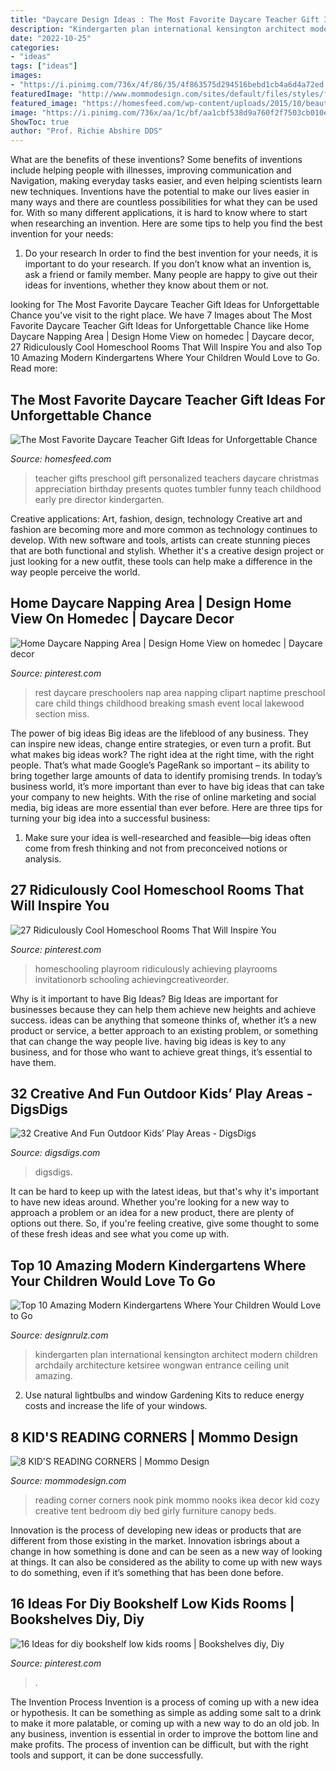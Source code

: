 ```yaml
---
title: "Daycare Design Ideas : The Most Favorite Daycare Teacher Gift Ideas For Unforgettable Chance"
description: "Kindergarten plan international kensington architect modern children archdaily architecture ketsiree wongwan entrance ceiling unit amazing"
date: "2022-10-25"
categories:
- "ideas"
tags: ["ideas"]
images:
- "https://i.pinimg.com/736x/4f/86/35/4f863575d294516bebd1cb4a6d4a72ed.jpg"
featuredImage: "http://www.mommodesign.com/sites/default/files/styles/full_width/public/images/gallery/59/girlyreadingcorner1.jpg?itok=a-0oIZ3a"
featured_image: "https://homesfeed.com/wp-content/uploads/2015/10/beautiful-minnie-glass-design-with-creative-superman-pattern-for-daycare-teacher-gifts-design.jpg"
image: "https://i.pinimg.com/736x/aa/1c/bf/aa1cbf538d9a760f2f7503cb010eee09--home-daycare-daycare-ideas.jpg"
ShowToc: true
author: "Prof. Richie Abshire DDS"
---
```



What are the benefits of these inventions?
Some benefits of inventions include helping people with illnesses, improving communication and Navigation, making everyday tasks easier, and even helping scientists learn new techniques. Inventions have the potential to make our lives easier in many ways and there are countless possibilities for what they can be used for. With so many different applications, it is hard to know where to start when researching an invention. Here are some tips to help you find the best invention for your needs:
1) Do your research
In order to find the best invention for your needs, it is important to do your research. If you don’t know what an invention is, ask a friend or family member. Many people are happy to give out their ideas for inventions, whether they know about them or not.

	

		
looking for The Most Favorite Daycare Teacher Gift Ideas for Unforgettable Chance you've visit to the right place. We have 7 Images about The Most Favorite Daycare Teacher Gift Ideas for Unforgettable Chance like Home Daycare Napping Area | Design Home View on homedec | Daycare decor, 27 Ridiculously Cool Homeschool Rooms That Will Inspire You and also Top 10 Amazing Modern Kindergartens Where Your Children Would Love to Go. Read more:
		
    
## The Most Favorite Daycare Teacher Gift Ideas For Unforgettable Chance

<img loading=lazy src="https://homesfeed.com/wp-content/uploads/2015/10/beautiful-minnie-glass-design-with-creative-superman-pattern-for-daycare-teacher-gifts-design.jpg" onerror="this.onerror=null;this.src='https://tse1.mm.bing.net/th?id=OIP.EZFCijFU3_e55WeRL4atDwHaJ4&amp;pid=15.1';" alt="The Most Favorite Daycare Teacher Gift Ideas for Unforgettable Chance">

_Source: homesfeed.com_

>teacher gifts preschool gift personalized teachers daycare christmas appreciation birthday presents quotes tumbler funny teach childhood early pre director kindergarten. 

	

Creative applications: Art, fashion, design, technology
Creative art and fashion are becoming more and more common as technology continues to develop. With new software and tools, artists can create stunning pieces that are both functional and stylish. Whether it's a creative design project or just looking for a new outfit, these tools can help make a difference in the way people perceive the world.

    
## Home Daycare Napping Area | Design Home View On Homedec | Daycare Decor

<img loading=lazy src="https://i.pinimg.com/736x/aa/1c/bf/aa1cbf538d9a760f2f7503cb010eee09--home-daycare-daycare-ideas.jpg" onerror="this.onerror=null;this.src='https://tse2.mm.bing.net/th?id=OIP.CNpYs2GBRozx9fIrep5UqQHaFj&amp;pid=15.1';" alt="Home Daycare Napping Area | Design Home View on homedec | Daycare decor">

_Source: pinterest.com_

>rest daycare preschoolers nap area napping clipart naptime preschool care child things childhood breaking smash event local lakewood section miss. 

	

The power of big ideas
Big ideas are the lifeblood of any business. They can inspire new ideas, change entire strategies, or even turn a profit. But what makes big ideas work? The right idea at the right time, with the right people. That’s what made Google’s PageRank so important – its ability to bring together large amounts of data to identify promising trends.
In today’s business world, it’s more important than ever to have big ideas that can take your company to new heights. With the rise of online marketing and social media, big ideas are more essential than ever before. Here are three tips for turning your big idea into a successful business:

1) Make sure your idea is well-researched and feasible—big ideas often come from fresh thinking and not from preconceived notions or analysis.

    
## 27 Ridiculously Cool Homeschool Rooms That Will Inspire You

<img loading=lazy src="https://i.pinimg.com/736x/4f/86/35/4f863575d294516bebd1cb4a6d4a72ed.jpg" onerror="this.onerror=null;this.src='https://tse4.mm.bing.net/th?id=OIP.-CKIxX_9dyFno6diKEa1IwHaKB&amp;pid=15.1';" alt="27 Ridiculously Cool Homeschool Rooms That Will Inspire You">

_Source: pinterest.com_

>homeschooling playroom ridiculously achieving playrooms invitationorb schooling achievingcreativeorder. 

	

Why is it important to have Big Ideas?
Big Ideas are important for businesses because they can help them achieve new heights and achieve success. ideas can be anything that someone thinks of, whether it’s a new product or service, a better approach to an existing problem, or something that can change the way people live. having big ideas is key to any business, and for those who want to achieve great things, it’s essential to have them.

    
## 32 Creative And Fun Outdoor Kids’ Play Areas - DigsDigs

<img loading=lazy src="https://www.digsdigs.com/photos/creative-and-fun-outdoor-kids-play-areas-8.jpg" onerror="this.onerror=null;this.src='https://tse2.mm.bing.net/th?id=OIP.yjNC0X_e9jbnCAg_kBqQuAAAAA&amp;pid=15.1';" alt="32 Creative And Fun Outdoor Kids’ Play Areas - DigsDigs">

_Source: digsdigs.com_

>digsdigs. 

	

It can be hard to keep up with the latest ideas, but that's why it's important to have new ideas around. Whether you're looking for a new way to approach a problem or an idea for a new product, there are plenty of options out there. So, if you're feeling creative, give some thought to some of these fresh ideas and see what you come up with.

    
## Top 10 Amazing Modern Kindergartens Where Your Children Would Love To Go

<img loading=lazy src="http://cdn.designrulz.com/wp-content/uploads/2014/10/kensington-international-kindergarten-plan-architect-3.jpg" onerror="this.onerror=null;this.src='https://tse1.mm.bing.net/th?id=OIP.vTGpa7QDzQ33VbWjEn_b9gHaLH&amp;pid=15.1';" alt="Top 10 Amazing Modern Kindergartens Where Your Children Would Love to Go">

_Source: designrulz.com_

>kindergarten plan international kensington architect modern children archdaily architecture ketsiree wongwan entrance ceiling unit amazing. 

	

2. Use natural lightbulbs and window Gardening Kits to reduce energy costs and increase the life of your windows.

    
## 8 KID&#039;S READING CORNERS | Mommo Design

<img loading=lazy src="http://www.mommodesign.com/sites/default/files/styles/full_width/public/images/gallery/59/girlyreadingcorner1.jpg?itok=a-0oIZ3a" onerror="this.onerror=null;this.src='https://tse3.mm.bing.net/th?id=OIP.J5j14hYDqMiTCvyd_s1hOgHaHa&amp;pid=15.1';" alt="8 KID&#039;S READING CORNERS | Mommo Design">

_Source: mommodesign.com_

>reading corner corners nook pink mommo nooks ikea decor kid cozy creative tent bedroom diy bed girly furniture canopy beds. 

	

Innovation is the process of developing new ideas or products that are different from those existing in the market. Innovation isbrings about a change in how something is done and can be seen as a new way of looking at things. It can also be considered as the ability to come up with new ways to do something, even if it’s something that has been done before.

    
## 16 Ideas For Diy Bookshelf Low Kids Rooms | Bookshelves Diy, Diy

<img loading=lazy src="https://i.pinimg.com/736x/58/73/16/58731653b40443f02f63248f2c70d6c0.jpg" onerror="this.onerror=null;this.src='https://tse2.mm.bing.net/th?id=OIP.WH8FMZACxHRocK4r9pJMswAAAA&amp;pid=15.1';" alt="16 Ideas for diy bookshelf low kids rooms | Bookshelves diy, Diy">

_Source: pinterest.com_

>. 

	

The Invention Process
Invention is a process of coming up with a new idea or hypothesis. It can be something as simple as adding some salt to a drink to make it more palatable, or coming up with a new way to do an old job. In any business, invention is essential in order to improve the bottom line and make profits. The process of invention can be difficult, but with the right tools and support, it can be done successfully.


